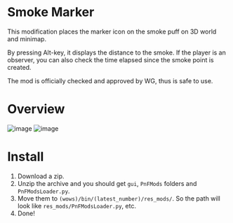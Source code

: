 # Smoke Marker
This modification places the marker icon on the smoke puff on 3D world and minimap.

By pressing Alt-key, it displays the distance to the smoke.
If the player is an observer, you can also check the time elapsed since the smoke point is created.

The mod is officially checked and approved by WG, thus is safe to use.

# Overview
![image](https://github.com/AndrewTaro/SmokeMarkerPublic/assets/36262823/96edce9c-2e76-47de-84ce-2fb0a54191d6)
![image](https://github.com/AndrewTaro/SmokeMarkerPublic/assets/36262823/f5930018-d83e-4137-8b38-6c91ded94f44)

# Install
1. Download a zip.
2. Unzip the archive and you should get `gui`, `PnFMods` folders and `PnFModsLoader.py`.
3. Move them to `(wows)/bin/(latest_number)/res_mods/`. So the path will look like `res_mods/PnFModsLoader.py`, etc.
4. Done!
